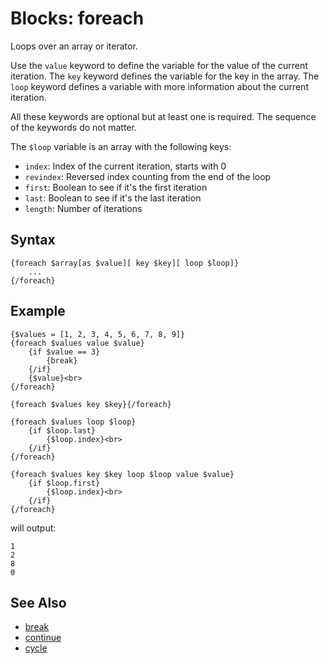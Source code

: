 # Blocks: foreach

Loops over an array or iterator.

Use the ```value``` keyword to define the variable for the value of the current iteration.
The ```key``` keyword defines the variable for the key in the array.
The ```loop``` keyword defines a variable with more information about the current iteration.

All these keywords are optional but at least one is required.
The sequence of the keywords do not matter.

The ```$loop``` variable is an array with the following keys:

- ```index```: Index of the current iteration, starts with 0
- ```revindex```: Reversed index counting from the end of the loop
- ```first```: Boolean to see if it's the first iteration
- ```last```: Boolean to see if it's the last iteration
- ```length```: Number of iterations

## Syntax

```
{foreach $array[as $value][ key $key][ loop $loop]}
    ...
{/foreach}
```

## Example

```
{$values = [1, 2, 3, 4, 5, 6, 7, 8, 9]}
{foreach $values value $value}
    {if $value == 3}
        {break}
    {/if}
    {$value}<br>
{/foreach}

{foreach $values key $key}{/foreach}

{foreach $values loop $loop}
    {if $loop.last}
        {$loop.index}<br>
    {/if}
{/foreach}

{foreach $values key $key loop $loop value $value}
    {if $loop.first}
        {$loop.index}<br>
    {/if}
{/foreach}

```

will output:

```
1
2
8
0
```

## See Also

- [break](break.md)
- [continue](continue.md)
- [cycle](cycle.md)
